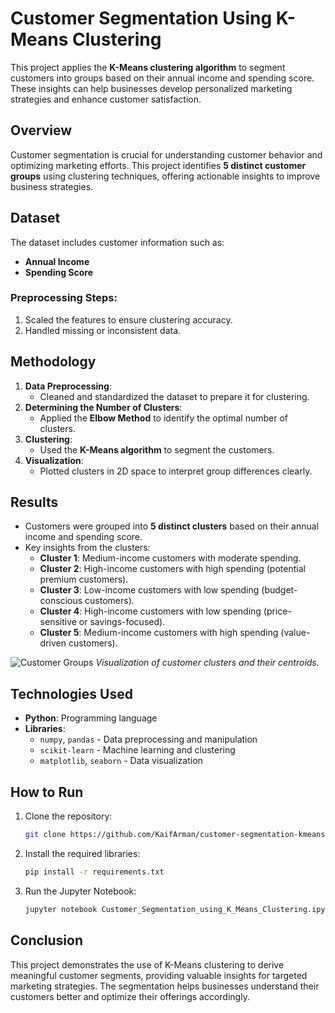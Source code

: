 # Customer Segmentation Using K-Means Clustering

This project applies the **K-Means clustering algorithm** to segment customers into groups based on their annual income and spending score. These insights can help businesses develop personalized marketing strategies and enhance customer satisfaction.

## Overview

Customer segmentation is crucial for understanding customer behavior and optimizing marketing efforts. This project identifies **5 distinct customer groups** using clustering techniques, offering actionable insights to improve business strategies.

## Dataset

The dataset includes customer information such as:
- **Annual Income**
- **Spending Score**

### Preprocessing Steps:
1. Scaled the features to ensure clustering accuracy.
2. Handled missing or inconsistent data.

## Methodology

1. **Data Preprocessing**:
   - Cleaned and standardized the dataset to prepare it for clustering.
2. **Determining the Number of Clusters**:
   - Applied the **Elbow Method** to identify the optimal number of clusters.
3. **Clustering**:
   - Used the **K-Means algorithm** to segment the customers.
4. **Visualization**:
   - Plotted clusters in 2D space to interpret group differences clearly.

## Results

- Customers were grouped into **5 distinct clusters** based on their annual income and spending score.
- Key insights from the clusters:
  - **Cluster 1**: Medium-income customers with moderate spending.
  - **Cluster 2**: High-income customers with high spending (potential premium customers).
  - **Cluster 3**: Low-income customers with low spending (budget-conscious customers).
  - **Cluster 4**: High-income customers with low spending (price-sensitive or savings-focused).
  - **Cluster 5**: Medium-income customers with high spending (value-driven customers).

![Customer Groups](images/customer_groups.png)
*Visualization of customer clusters and their centroids.*

## Technologies Used

- **Python**: Programming language
- **Libraries**:
  - `numpy`, `pandas` - Data preprocessing and manipulation
  - `scikit-learn` - Machine learning and clustering
  - `matplotlib`, `seaborn` - Data visualization

## How to Run

1. Clone the repository:
   ```bash
   git clone https://github.com/KaifArman/customer-segmentation-kmeans.git
   ```
2. Install the required libraries:
   ```bash
   pip install -r requirements.txt
   ```
3. Run the Jupyter Notebook:
   ```bash
   jupyter notebook Customer_Segmentation_using_K_Means_Clustering.ipynb
   ```

## Conclusion

This project demonstrates the use of K-Means clustering to derive meaningful customer segments, providing valuable insights for targeted marketing strategies. The segmentation helps businesses understand their customers better and optimize their offerings accordingly.
